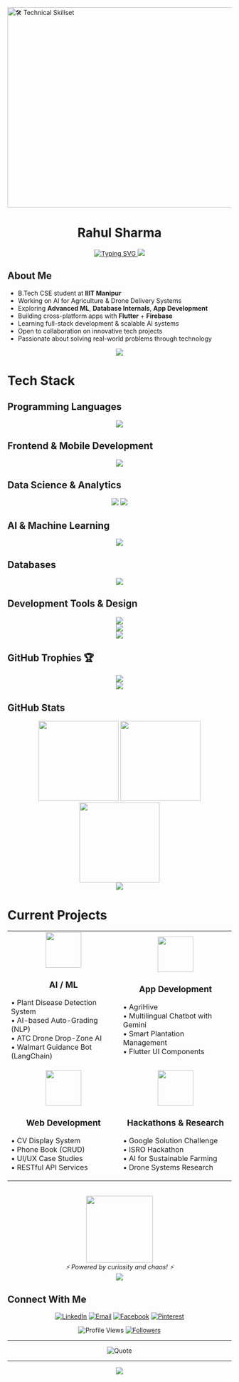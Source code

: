 <!-- Banner -->
<img width="1350" height="450" alt="🛠️ Technical Skillset" src="https://github.com/user-attachments/assets/2ba94348-5e7a-45d4-a1dd-279a1c85b76e" />

<div align="center">
  <h1>Rahul Sharma</h1>
  
  <a href="https://git.io/typing-svg">
    <img src="https://readme-typing-svg.herokuapp.com?font=Montserrat&weight=600&size=24&pause=1000&color=38B27D&center=true&vCenter=true&width=500&lines=Computer+Science+Student;AI+%26+Data+Science+Enthusiast;Developer+at+IIIT+Manipur;Flutter+%7C+TensorFlow+%7C+Firebase;Open+Source+Contributor" alt="Typing SVG" />
  </a>
  
  <img src="https://user-images.githubusercontent.com/73097560/115834477-dbab4500-a447-11eb-908a-139a6edaec5c.gif">
</div>

## About Me

<div align="left">
  <ul>
    <li>B.Tech CSE student at <b>IIIT Manipur</b></li>
    <li>Working on AI for Agriculture & Drone Delivery Systems</li>
    <li>Exploring <b>Advanced ML</b>, <b>Database Internals</b>, <b>App Development</b></li>
    <li>Building cross-platform apps with <b>Flutter</b> + <b>Firebase</b></li>
    <li>Learning full-stack development & scalable AI systems</li>
    <li>Open to collaboration on innovative tech projects</li>
    <li>Passionate about solving real-world problems through technology</li>
  </ul>
</div>

<div align="center">
  <img src="https://user-images.githubusercontent.com/73097560/115834477-dbab4500-a447-11eb-908a-139a6edaec5c.gif">
</div>

# Tech Stack

## Programming Languages
<div align="center">
  <img src="https://skillicons.dev/icons?i=python,javascript,dart,c,cpp,php" />
</div>

## Frontend & Mobile Development
<div align="center">
  <img src="https://skillicons.dev/icons?i=html,css,react,flutter" />
</div>

## Data Science & Analytics
<div align="center">
  <img src="https://img.shields.io/badge/Pandas-150458?style=for-the-badge&logo=pandas&logoColor=white"/>
  <img src="https://img.shields.io/badge/NumPy-013243?style=for-the-badge&logo=numpy&logoColor=white"/>
</div>

## AI & Machine Learning
<div align="center">
  <img src="https://skillicons.dev/icons?i=tensorflow,pytorch,sklearn,opencv" />
</div>

## Databases
<div align="center">
  <img src="https://skillicons.dev/icons?i=mysql,postgresql,firebase" />
</div>

## Development Tools & Design
<div align="center">
  <img src="https://skillicons.dev/icons?i=vscode,androidstudio,git,github,nodejs,docker" /><br>
  <img src="https://skillicons.dev/icons?i=figma,blender" />
</div>

<div align="center">
  <img src="https://user-images.githubusercontent.com/73097560/115834477-dbab4500-a447-11eb-908a-139a6edaec5c.gif">
</div>

## GitHub Trophies 🏆

<div align="center">
<img src="https://github-trophies.vercel.app/?username=rahulsiiitm&theme=dracula&column=7&margin-w=15&margin-h=15&no-bg=true&no-frame=true" /></div>

<div align="center">
  <img src="https://user-images.githubusercontent.com/73097560/115834477-dbab4500-a447-11eb-908a-139a6edaec5c.gif">
</div>

## GitHub Stats

<div align="center">
  <img height="180em" src="https://github-readme-stats.vercel.app/api?username=rahulsiiitm&theme=vue&hide_border=true&show_icons=true&bg_color=0D1117&title_color=38B27D&text_color=FFFFFF&icon_color=38B27D"/>
  
  <img height="180em" src="https://github-readme-streak-stats.herokuapp.com/?user=rahulsiiitm&theme=vue&hide_border=true&background=0D1117&ring=38B27D&fire=38B27D&currStreakNum=FFFFFF&sideNums=FFFFFF&currStreakLabel=38B27D&sideLabels=38B27D"/>
  
  <picture>
    <source media="(prefers-color-scheme: dark)" srcset="https://github-readme-stats.vercel.app/api/top-langs/?username=rahulsiiitm&layout=compact&theme=vue&hide_border=true&bg_color=0D1117&title_color=38B27D&text_color=FFFFFF" />
    <img height="180em" src="https://github-readme-stats.vercel.app/api/top-langs/?username=rahulsiiitm&layout=compact&theme=vue&hide_border=true&bg_color=0D1117&title_color=38B27D&text_color=FFFFFF" />
  </picture>
</div>

<div align="center">
  <img src="https://user-images.githubusercontent.com/73097560/115834477-dbab4500-a447-11eb-908a-139a6edaec5c.gif">
</div>

# Current Projects

<div align="center">
  <table>
    <tr>
      <!-- AI/ML Projects -->
      <td align="center" width="300">
        <img src="https://media.giphy.com/media/fAnEC88LccN7a/giphy.gif" width="80" height="80" />
        <h3>AI / ML</h3>
        <p align="left">
          • Plant Disease Detection System<br>
          • AI-based Auto-Grading (NLP)<br>
          • ATC Drone Drop-Zone AI<br>
          • Walmart Guidance Bot (LangChain)
        </p>
      </td>
      <!-- App Development -->
      <td align="center" width="300">
        <img src="https://media.giphy.com/media/du3J3cXyzhj75IOgvA/giphy.gif" width="80" height="80" />
        <h3>App Development</h3>
        <p align="left">
          • AgriHive<br>
          • Multilingual Chatbot with Gemini<br>
          • Smart Plantation Management<br>
          • Flutter UI Components
        </p>
      </td>
    </tr>
    <tr>
      <!-- Web Development -->
      <td align="center" width="300">
        <img src="https://media.giphy.com/media/xT9IgzoKnwFNmISR8I/giphy.gif" width="80" height="80" />
        <h3>Web Development</h3>
        <p align="left">
          • CV Display System<br>
          • Phone Book (CRUD)<br>
          • UI/UX Case Studies<br>
          • RESTful API Services
        </p>
      </td>
      <!-- Hackathons & Research -->
      <td align="center" width="300">
        <img src="https://media.giphy.com/media/l3vR85PnGsBwu1PFK/giphy.gif" width="80" height="80" />
        <h3>Hackathons & Research</h3>
        <p align="left">
          • Google Solution Challenge<br>
          • ISRO Hackathon<br>
          • AI for Sustainable Farming<br>
          • Drone Systems Research
        </p>
      </td>
    </tr>
  </table>
  
  <br>
  
  <img src="https://media.giphy.com/media/xuXzcHMkuwvf2/giphy.gif" width="150" />
  <br>
  <em>⚡ Powered by curiosity and chaos! ⚡</em>
</div>

<div align="center">
  <img src="https://user-images.githubusercontent.com/73097560/115834477-dbab4500-a447-11eb-908a-139a6edaec5c.gif">
</div>

## Connect With Me

<div align="center">
  
[![LinkedIn](https://img.shields.io/badge/-LinkedIn-0077B5?style=flat&logo=linkedin&logoColor=white)](https://www.linkedin.com/in/rahulsharma2k4)
[![Email](https://img.shields.io/badge/-Email-D14836?style=flat&logo=gmail&logoColor=white)](mailto:rahulsharma.hps@gmail.com)
[![Facebook](https://img.shields.io/badge/-Facebook-1877F2?style=flat&logo=facebook&logoColor=white)](https://facebook.com/rahulsharma.hps@gmail.com)
[![Pinterest](https://img.shields.io/badge/-Pinterest-BD081C?style=flat&logo=pinterest&logoColor=white)](https://pinterest.com/rahulsharmahps)

</div>

<div align="center">
  
![Profile Views](https://komarev.com/ghpvc/?username=rahulsiiitm&style=for-the-badge&color=blueviolet)
[![Followers](https://img.shields.io/github/followers/rahulsiiitm?style=for-the-badge&color=orange&labelColor=black)](https://github.com/rahulsiiitm?tab=followers)

</div>

---

<div align="center">
  
![Quote](https://quotes-github-readme.vercel.app/api?type=horizontal&theme=tokyonight)

</div>

---

<div align="center">
  
<img src="https://capsule-render.vercel.app/api?type=waving&color=gradient&customColorList=6,11,20&height=180&section=footer&text=Thanks%20for%20visiting!&fontSize=42&fontColor=fff&animation=twinkling&fontAlignY=65"/>

</div>

